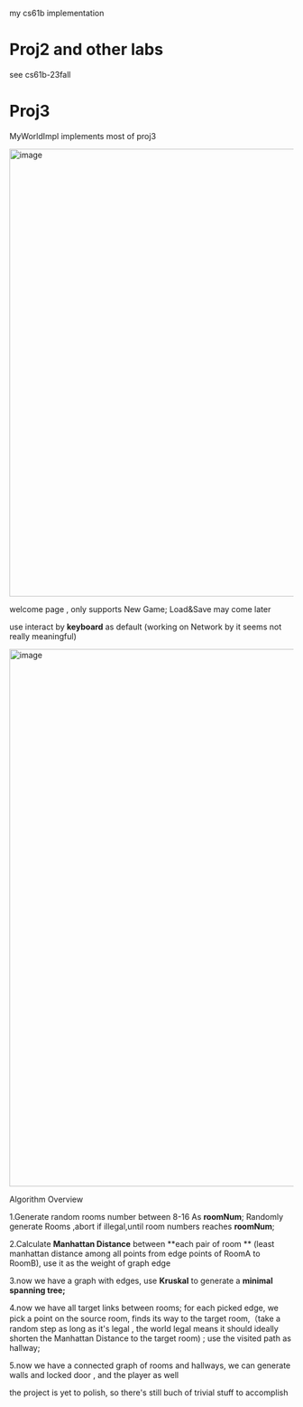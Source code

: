 my cs61b implementation 
# Proj2 and other labs
see cs61b-23fall


# Proj3

MyWorldImpl implements most of proj3 

<img width="792" alt="image" src="https://github.com/Chaoweibluecat/cs61b-sp21/assets/55312380/53d337fd-ff13-4a27-b401-689a29e73782">

welcome page , only supports New Game; Load&Save may come later

use interact by **keyboard** as default (working on Network by it seems not really meaningful)



<img width="951" alt="image" src="https://github.com/Chaoweibluecat/cs61b-sp21/assets/55312380/b648102f-ee9b-4c90-9e77-c9c7b6d0ee93">

Algorithm Overview

1.Generate random rooms number between 8-16 As **roomNum**;   Randomly generate Rooms ,abort if illegal,until room numbers reaches **roomNum**;

2.Calculate  **Manhattan Distance**  between **each pair of room ** (least manhattan distance among all points from edge points of RoomA to RoomB), use it as the weight of graph edge

3.now we have a graph with edges, use **Kruskal** to generate a **minimal spanning tree;**

4.now we have all target links between rooms; for each picked edge, we pick a point on the source room, finds its way to the target room,（take a random step as long as it's legal , the world legal means it should ideally shorten the Manhattan Distance to the target room) ; use the visited path as hallway;

5.now we have a connected graph of rooms and hallways, we can generate walls and locked door , and the player as well

the project is yet to polish, so there's still buch of  trivial stuff to accomplish

